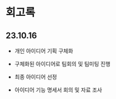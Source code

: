 # 회고록

## 23.10.16

- 개인 아이디어 기획 구체화

- 구체화된 아이디어로 팀회의 및 팀미팅 진행

- 최종 아이디어 선정

- 아이디어 기능 명세서 회의 및 자료 조사